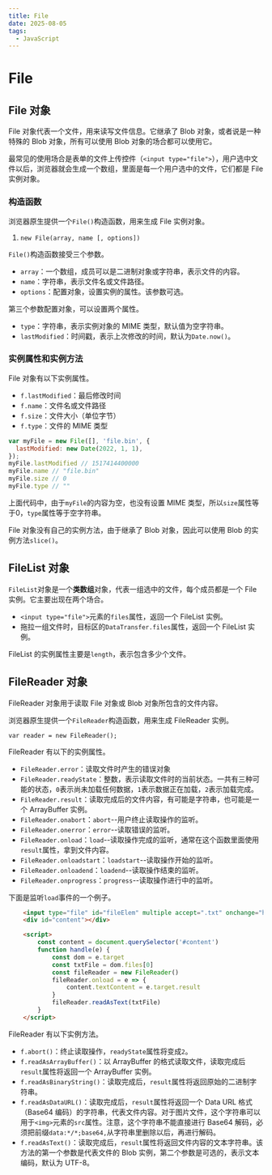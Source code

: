 ```yaml
---
title: File
date: 2025-08-05
tags:
  - JavaScript
---
```

# File 

## File 对象

File 对象代表一个文件，用来读写文件信息。它继承了 Blob 对象，或者说是一种特殊的 Blob 对象，所有可以使用 Blob 对象的场合都可以使用它。

最常见的使用场合是表单的文件上传控件（`<input type="file">`），用户选中文件以后，浏览器就会生成一个数组，里面是每一个用户选中的文件，它们都是 File 实例对象。

### 构造函数

浏览器原生提供一个`File()`构造函数，用来生成 File 实例对象。

1. `new File(array, name [, options])`

`File()`构造函数接受三个参数。

- `array`：一个数组，成员可以是二进制对象或字符串，表示文件的内容。
- `name`：字符串，表示文件名或文件路径。
- `options`：配置对象，设置实例的属性。该参数可选。

第三个参数配置对象，可以设置两个属性。

- `type`：字符串，表示实例对象的 MIME 类型，默认值为空字符串。
- `lastModified`：时间戳，表示上次修改的时间，默认为`Date.now()`。

### 实例属性和实例方法

File 对象有以下实例属性。

- `f.lastModified`：最后修改时间
- `f.name`：文件名或文件路径
- `f.size`：文件大小（单位字节）
- `f.type`：文件的 MIME 类型

```js
var myFile = new File([], 'file.bin', {
  lastModified: new Date(2022, 1, 1),
});
myFile.lastModified // 1517414400000
myFile.name // "file.bin"
myFile.size // 0
myFile.type // ""
```

上面代码中，由于`myFile`的内容为空，也没有设置 MIME 类型，所以`size`属性等于0，`type`属性等于空字符串。

File 对象没有自己的实例方法，由于继承了 Blob 对象，因此可以使用 Blob 的实例方法`slice()`。

## FileList 对象

`FileList`对象是一个**类数组**对象，代表一组选中的文件，每个成员都是一个 File 实例。它主要出现在两个场合。

- `<input type="file">`元素的`files`属性，返回一个 FileList 实例。
- 拖拉一组文件时，目标区的`DataTransfer.files`属性，返回一个 FileList 实例。


FileList 的实例属性主要是`length`，表示包含多少个文件。

## FileReader 对象

FileReader 对象用于读取 File 对象或 Blob 对象所包含的文件内容。

浏览器原生提供一个`FileReader`构造函数，用来生成 FileReader 实例。

 `var reader = new FileReader();`

FileReader 有以下的实例属性。

- `FileReader.error`：读取文件时产生的错误对象
- `FileReader.readyState`：整数，表示读取文件时的当前状态。一共有三种可能的状态，`0`表示尚未加载任何数据，`1`表示数据正在加载，`2`表示加载完成。
- `FileReader.result`：读取完成后的文件内容，有可能是字符串，也可能是一个 ArrayBuffer 实例。
- `FileReader.onabort`：`abort`--用户终止读取操作的监听。
- `FileReader.onerror`：`error`--读取错误的监听。
- `FileReader.onload`：`load`--读取操作完成的监听，通常在这个函数里面使用`result`属性，拿到文件内容。
- `FileReader.onloadstart`：`loadstart`--读取操作开始的监听。
- `FileReader.onloadend`：`loadend`--读取操作结束的监听。
- `FileReader.onprogress`：`progress`--读取操作进行中的监听。

下面是监听`load`事件的一个例子。

```html
    <input type="file" id="fileElem" multiple accept=".txt" onchange="handle(event)">
    <div id="content"></div>

    <script>
        const content = document.querySelector('#content')
        function handle(e) {
            const dom = e.target
            const txtFile = dom.files[0]
            const fileReader = new FileReader()
            fileReader.onload = e => {
                content.textContent = e.target.result
            }
            fileReader.readAsText(txtFile)
        }
    </script>
```

FileReader 有以下实例方法。

- `f.abort()`：终止读取操作，`readyState`属性将变成`2`。
- `f.readAsArrayBuffer()`：以 ArrayBuffer 的格式读取文件，读取完成后`result`属性将返回一个 ArrayBuffer 实例。
- `f.readAsBinaryString()`：读取完成后，`result`属性将返回原始的二进制字符串。
- `f.readAsDataURL()`：读取完成后，`result`属性将返回一个 Data URL 格式（Base64 编码）的字符串，代表文件内容。对于图片文件，这个字符串可以用于`<img>`元素的`src`属性。注意，这个字符串不能直接进行 Base64 解码，必须把前缀`data:*/*;base64,`从字符串里删除以后，再进行解码。
- `f.readAsText()`：读取完成后，`result`属性将返回文件内容的文本字符串。该方法的第一个参数是代表文件的 Blob 实例，第二个参数是可选的，表示文本编码，默认为 UTF-8。